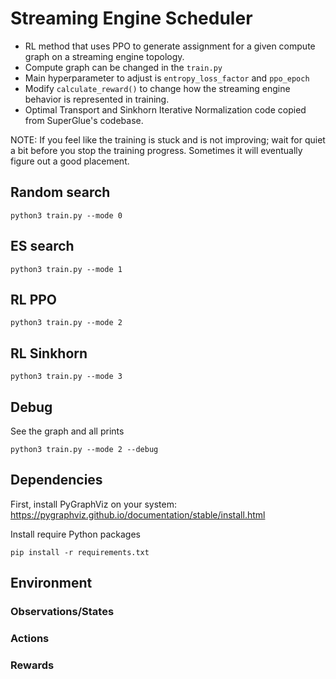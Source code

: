# Streaming Engine Scheduler

- RL method that uses PPO to generate assignment for a given compute graph on a streaming engine topology.
- Compute graph can be changed in the ```train.py```
- Main hyperparameter to adjust is ```entropy_loss_factor``` and ```ppo_epoch```
- Modify ```calculate_reward()``` to change how the streaming engine behavior is represented in training.
- Optimal Transport and Sinkhorn Iterative Normalization code copied from SuperGlue's codebase.

NOTE: If you feel like the training is stuck and is not improving; wait for quiet a bit before you stop the training progress. Sometimes it will eventually figure out a good placement.


## Random search

`python3 train.py --mode 0`

## ES search

`python3 train.py --mode 1`

## RL PPO

`python3 train.py --mode 2`

## RL Sinkhorn

`python3 train.py --mode 3`

## Debug
See the graph and all prints

`python3 train.py --mode 2 --debug`

## Dependencies

First, install PyGraphViz on your system: https://pygraphviz.github.io/documentation/stable/install.html

Install require Python packages
```
pip install -r requirements.txt
```
## Environment

### Observations/States

### Actions

### Rewards



